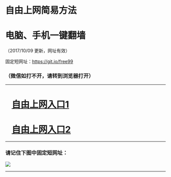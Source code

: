 ﻿# 自由上网简易方法

# 电脑、手机一键翻墙

（2017/10/09 更新，网址有效）

固定短网址：https://git.io/free99

### （微信如打不开，请转到浏览器打开）


***





# &nbsp;&nbsp; <a href="http://ft2914930740.fwq-tz-1001.info/fwqtz01.html?t=10090017125 " target="_blank">自由上网入口1</a>
# &nbsp;&nbsp; <a href="http://ft275822516.fwq-tz-1002.info/fwqtz02.html?t=100900129217 " target="_blank">自由上网入口2</a>
***

### 请记住下图中固定短网址：

<img src="https://s3-us-west-2.amazonaws.com/fwq-1001/yjfq-20170905okok.png" /> 


***

